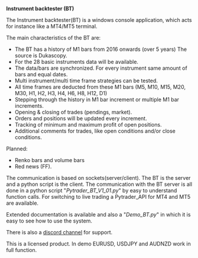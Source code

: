 

**Instrument backtester (BT)**

The Instrument backtester(BT) is a windows console application, which acts for instance like a MT4/MT5 terminal.

The main characteristics of the BT are:

 - The BT has a history of M1 bars from 2016 onwards (over 5 years) The source is Dukascopy.
 - For the 28 basic instruments data will be available.
 - The data/bars are synchronized. For every instrument same amount of bars and equal dates.
 - Multi instrument/multi time frame strategies can be tested.
 - All time frames are deducted from these M1 bars (M5, M10, M15, M20, M30, H1, H2, H3, H4, H6, H8, H12, D1)
 - Stepping through the history in M1 bar increment or multiple M1 bar increments.
 - Opening & closing of trades (pendings, market).
 - Orders and positions will be updated every increment.
 - Tracking of minimum and maximum profit of open positions.
 - Additional comments for trades, like open conditions and/or close conditions.

Planned:
 - Renko bars and volume bars
 - Red news (FF).


The communication is based on sockets(server/client). The BT is the server and a python script is the client.
The communication with the BT server is all done in a python script "*Pytrader_BT_V1_01.py*" by easy to understand function calls.
For switching to live trading a Pytrader_API for MT4 and MT5 are available.

Extended documentation is available and also a "*Demo_BT.py*" in which it is easy to see how to use the system.

There is also a [discord channel](https://discord.gg/zWaBpz3S) for support.

This is a licensed product. In demo EURUSD, USDJPY and AUDNZD work in full function.
